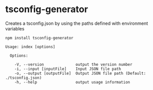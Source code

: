 # tsconfig-generator
Creates a tsconfig.json by using the paths defined with environment variables

```
npm install tsconfig-generator
```

```
Usage: index [options]

  Options:

    -V, --version              output the version number
    -i, --input [inputFile]    Input JSON file path
    -o, --output [outputFile]  Output JSON file path (Default: ./tsconfig.json)
    -h, --help                 output usage information
```